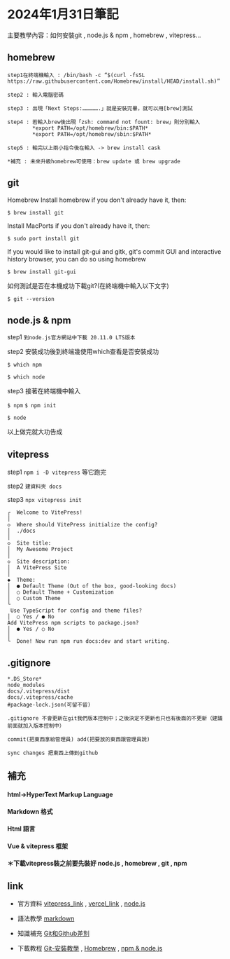 # 2024年1月31日筆記
主要教學內容：如何安裝git , node.js & npm , homebrew , vitepress...
## homebrew
```
step1在終端機輸入 : /bin/bash -c “$(curl -fsSL https://raw.githubusercontent.com/Homebrew/install/HEAD/install.sh)”

step2 : 輸入電腦密碼

step3 : 出現「Next Steps:…………….」就是安裝完畢，就可以用[brew]測試

step4 : 若輸入brew後出現「zsh: command not fount: brew」則分別輸入
        *export PATH=/opt/homebrew/bin:$PATH*
        *export PATH=/opt/homebrew/sbin:$PATH*

step5 : 輸完以上兩小指令後在輸入 -> brew install cask

*補充 : 未來升級homebrew可使用：brew update 或 brew upgrade
```
## git
Homebrew Install homebrew if you don't already have it, then:

```$ brew install git```

Install MacPorts if you don't already have it, then:

```$ sudo port install git```

If you would like to install git-gui and gitk, git's commit GUI and interactive history browser, you can do so using homebrew

```$ brew install git-gui```

如何測試是否在本機成功下載git?(在終端機中輸入以下文字)

```$ git --version```

## node.js & npm
step1 ```到node.js官方網站中下載 20.11.0 LTS版本```

step2 安裝成功後到終端幾使用which查看是否安裝成功

```$ which npm```

```$ which node```

step3 接著在終端機中輸入

```$ npm```
```$ npm init```

```$ node```

以上做完就大功告成

## vitepress
step1 
```npm i -D vitepress``` 
等它跑完

step2 
```建資料夾 docs```

step3 ```npx vitepress init```
```
┌  Welcome to VitePress!
│
◇  Where should VitePress initialize the config?
│  ./docs
│
◇  Site title:
│  My Awesome Project
│
◇  Site description:
│  A VitePress Site
│
◆  Theme:
│  ● Default Theme (Out of the box, good-looking docs)
│  ○ Default Theme + Customization
│  ○ Custom Theme
└
 Use TypeScript for config and theme files?
│  ○ Yes / ● No
Add VitePress npm scripts to package.json?
│  ● Yes / ○ No
│
└  Done! Now run npm run docs:dev and start writing.

```
## .gitignore
```
*.DS_Store*
node_modules
docs/.vitepress/dist
docs/.vitepress/cache
#package-lock.json(可留不留)
```
```
.gitignore 不會更新在git我們版本控制中；之後決定不更新也只也有後面的不更新（建議前面就加入版本控制中）

commit(把東西拿給管理員) add(把要放的東西跟管理員說)

sync changes 把東西上傳到github
```

## 補充
#### html->HyperText Markup Language
#### Markdown 格式
#### Html 語言
#### Vue & vitepress 框架
#### ＊下載vitepress裝之前要先裝好 node.js , homebrew , git , npm


## link
- 官方資料 [vitepress_link](https://vitepress.qzxdp.cn/guide/deploy.html "") , [vercel_link](https://vercel.com/newtongs-projects-231c8361 "") , [node.js](https://nodejs.org/en?source=post_page-----3d7101d998f4-------------------------------- "")

- 語法教學 [markdown](https://hackmd.io/@eMP9zQQ0Qt6I8Uqp2Vqy6w/SyiOheL5N/%2FBVqowKshRH246Q7UDyodFA?type=book
"")

- 知識補充
[Git和Github差別](https://tw.alphacamp.co/blog/git-github-version-control-guide "") 


- 下載教程
[Git-安裝教學](https://git-scm.com/book/zh-tw/v2/%E9%96%8B%E5%A7%8B-Git-%E5%AE%89%E8%A3%9D%E6%95%99%E5%AD%B8 "") ,
[Homebrew](https://h9856.gameqb.net/mac-homebrew/"") , 
[npm & node.js](https://medium.com/@1chooo/%E5%A6%82%E4%BD%95%E5%9C%A8-mac-%E5%AE%89%E8%A3%9D-node-js-npm-3d7101d998f4 "")

